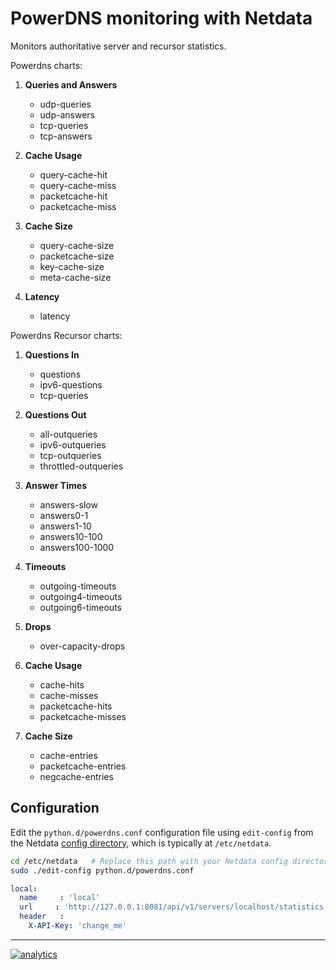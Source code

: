 <!--
title: "PowerDNS monitoring with Netdata"
custom_edit_url: https://github.com/netdata/netdata/edit/master/collectors/python.d.plugin/powerdns/README.md
sidebar_label: "PowerDNS"
-->

# PowerDNS monitoring with Netdata

Monitors authoritative server and recursor statistics.

Powerdns charts:

1.  **Queries and Answers**

    -   udp-queries
    -   udp-answers
    -   tcp-queries
    -   tcp-answers

2.  **Cache Usage**

    -   query-cache-hit
    -   query-cache-miss
    -   packetcache-hit
    -   packetcache-miss

3.  **Cache Size**

    -   query-cache-size
    -   packetcache-size
    -   key-cache-size
    -   meta-cache-size

4.  **Latency**

    -   latency

 Powerdns Recursor charts:

1.  **Questions In**

    -   questions
    -   ipv6-questions
    -   tcp-queries

2.  **Questions Out**

    -   all-outqueries
    -   ipv6-outqueries
    -   tcp-outqueries
    -   throttled-outqueries

3.  **Answer Times**

    -   answers-slow
    -   answers0-1
    -   answers1-10
    -   answers10-100
    -   answers100-1000

4.  **Timeouts**

    -   outgoing-timeouts
    -   outgoing4-timeouts
    -   outgoing6-timeouts

5.  **Drops**

    -   over-capacity-drops

6.  **Cache Usage**

    -   cache-hits
    -   cache-misses
    -   packetcache-hits
    -   packetcache-misses

7.  **Cache Size**

    -   cache-entries
    -   packetcache-entries
    -   negcache-entries

## Configuration

Edit the `python.d/powerdns.conf` configuration file using `edit-config` from the Netdata [config
directory](/docs/configure/nodes.md), which is typically at `/etc/netdata`.

```bash
cd /etc/netdata   # Replace this path with your Netdata config directory, if different
sudo ./edit-config python.d/powerdns.conf
```

```yaml
local:
  name     : 'local'
  url     : 'http://127.0.0.1:8081/api/v1/servers/localhost/statistics'
  header   :
    X-API-Key: 'change_me'
```

---

[![analytics](https://www.google-analytics.com/collect?v=1&aip=1&t=pageview&_s=1&ds=github&dr=https%3A%2F%2Fgithub.com%2Fnetdata%2Fnetdata&dl=https%3A%2F%2Fmy-netdata.io%2Fgithub%2Fcollectors%2Fpython.d.plugin%2Fpowerdns%2FREADME&_u=MAC~&cid=5792dfd7-8dc4-476b-af31-da2fdb9f93d2&tid=UA-64295674-3)](<>)
